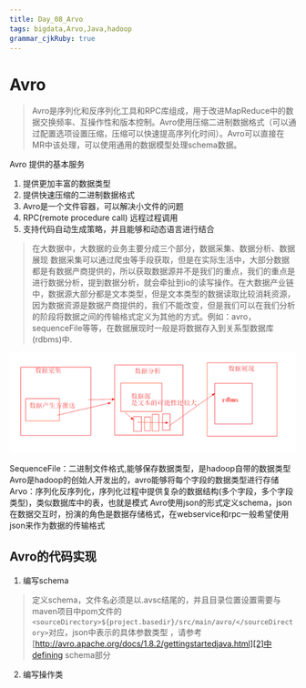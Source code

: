 ```yaml
---
title: Day_08_Arvo
tags: bigdata,Arvo,Java,hadoop
grammar_cjkRuby: true
---
```


# Avro

> Avro是序列化和反序列化工具和RPC库组成，用于改进MapReduce中的数据交换频率、互操作性和版本控制。Avro使用压缩二进制数据格式（可以通过配置选项设置压缩，压缩可以快速提高序列化时间）。Avro可以直接在MR中该处理，可以使用通用的数据模型处理schema数据。

Avro 提供的基本服务

1. 提供更加丰富的数据类型
2. 提供快速压缩的二进制数据格式
3. Avro是一个文件容器，可以解决小文件的问题
4. RPC(remote procedure call) 远程过程调用
5. 支持代码自动生成策略，并且能够和动态语言进行结合

> 在大数据中，大数据的业务主要分成三个部分，数据采集、数据分析、数据展现
> 数据采集可以通过爬虫等手段获取，但是在实际生活中，大部分数据都是有数据产商提供的，所以获取数据源并不是我们的重点，我们的重点是进行数据分析，提到数据分析，就会牵扯到io的读写操作。在大数据产业链中，数据源大部分都是文本类型，但是文本类型的数据读取比较消耗资源，因为数据资源是数据产商提供的，我们不能改变，但是我们可以在我们分析的阶段将数据之间的传输格式定义为其他的方式。例如：avro，sequenceFile等等，在数据展现时一般是将数据存入到关系型数据库(rdbms)中.

![大数据逻辑分工示意图][1]

SequenceFile：二进制文件格式,能够保存数据类型，是hadoop自带的数据类型
Avro是hadoop的创始人开发出的，avro能够将每个字段的数据类型进行存储
Arvo：序列化反序列化，序列化过程中提供复杂的数据结构(多个字段，多个字段类型)，类似数据库中的表，也就是模式
Avro使用json的形式定义schema，json在数据交互时，扮演的角色是数据存储格式，在webservice和rpc一般希望使用json来作为数据的传输格式

## Avro的代码实现

1. 编写schema

> 定义schema，文件名必须是以.avsc结尾的，并且目录位置设置需要与maven项目中pom文件的`<sourceDirectory>${project.basedir}/src/main/avro/</sourceDirectory>`对应，json中表示的具体参数类型 ，请参考 [http://avro.apache.org/docs/1.8.2/gettingstartedjava.html][2]中defining schema部分

2. 编写操作类


  [1]: https://www.github.com/xiesen310/notes_Images/raw/master/images/1508325985802.jpg
  [2]: http://avro.apache.org/docs/1.8.2/gettingstartedjava.html